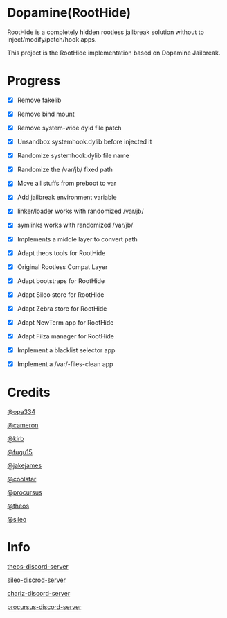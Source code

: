 # Dopamine(RootHide)

RootHide is a completely hidden rootless jailbreak solution without to inject/modify/patch/hook apps.

This project is the RootHide implementation based on Dopamine Jailbreak.


# Progress

- [x]  Remove fakelib
- [x]  Remove bind mount
- [x]  Remove system-wide dyld file patch
- [x]  Unsandbox systemhook.dylib before injected it
- [x]  Randomize systemhook.dylib file name
- [x]  Randomize the /var/jb/ fixed path
- [x]  Move all stuffs from preboot to var
- [x]  Add jailbreak environment variable
- [x]  linker/loader works with randomized /var/jb/
- [x]  symlinks works with randomized /var/jb/
- [x]  Implements a middle layer to convert path
- [x]  Adapt theos tools for RootHide
- [x]  Original Rootless Compat Layer
- [x]  Adapt bootstraps for RootHide
- [x]  Adapt Sileo store for RootHide
- [x]  Adapt Zebra store for RootHide
- [x]  Adapt NewTerm app for RootHide
- [x]  Adapt Filza manager for RootHide
- [x]  Implement a blacklist selector app
- [x]  Implement a /var/-files-clean app


# Credits

[@opa334](https://github.com/opa334/)

[@cameron](https://github.com/CRKatri)

[@kirb](https://github.com/kirb)

[@fugu15](https://github.com/pinauten/Fugu15)

[@jakejames](https://github.com/jakeajames)

[@coolstar](https://github.com/coolstar)

[@procursus](https://github.com/ProcursusTeam/Procursus)

[@theos](https://github.com/theos/theos)

[@sileo](https://github.com/Sileo/Sileo)

# Info

[theos-discord-server](https://theos.dev/discord)

[sileo-discrod-server](https://discord.com/invite/Udn4kQg)

[chariz-discord-server](https://discord.com/invite/sEzwNF9)

[procursus-discord-server](https://discord.gg/QJDrrAJPDY)


